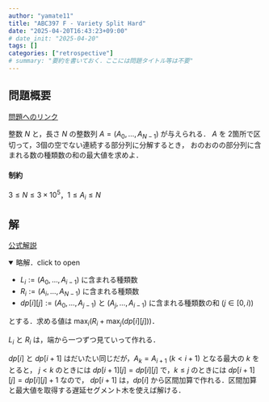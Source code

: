 ```yaml
---
author: "yamate11"
title: "ABC397 F - Variety Split Hard"
date: "2025-04-20T16:43:23+09:00"
# date_init: "2025-04-20"
tags: []
categories: ["retrospective"]
# summary: "要約を書いておく．ここには問題タイトル等は不要" 
---
```


## 問題概要

[問題へのリンク](https://atcoder.jp/contests/abc397/tasks/abc397_f)

整数 $N$ と，長さ $N$ の整数列 $A = (A_0, \ldots, A_{N - 1})$ が与えられる．
$A$ を 2箇所で区切って，3個の空でない連続する部分列に分解するとき，
おのおのの部分列に含まれる数の種類数の和の最大値を求めよ．

#### 制約

$3 \leq N \leq 3\times10^5$，$1 \leq A_i \leq N$

## 解

[公式解説](https://atcoder.jp/contests/abc397/editorial/12457)

<details open>
<summary>略解．click to open</summary>

* $L_i := (A_0, \ldots, A_{i - 1})$ に含まれる種類数
* $R_i := (A_i, \ldots, A_{N - 1})$ に含まれる種類数
* $dp[i][j] := (A_0, \ldots, A_{j - 1})$ と $(A_j, \ldots, A_{i - 1})$ に含まれる種類数の和 ($j \in [0, i)$)

とする．求める値は $\max_i (R_i + \max_j(dp[i][j]))$．

$L_i$ と $R_i$ は，端から一つずつ見ていって作れる．

$dp[i]$ と $dp[i + 1]$ はだいたい同じだが，$A_k = A_{i + 1}$ ($k < i + 1$) となる最大の $k$ をとると，
$j < k$ のときには $dp[i + 1][j] = dp[i][j]$ で，$k \leq j$ のときには $dp[i + 1][j] = dp[i][j] + 1$ なので，
$dp[i + 1]$ は，$dp[i]$ から区間加算で作れる．区間加算と最大値を取得する遅延セグメント木を使えば解ける．

</details>
